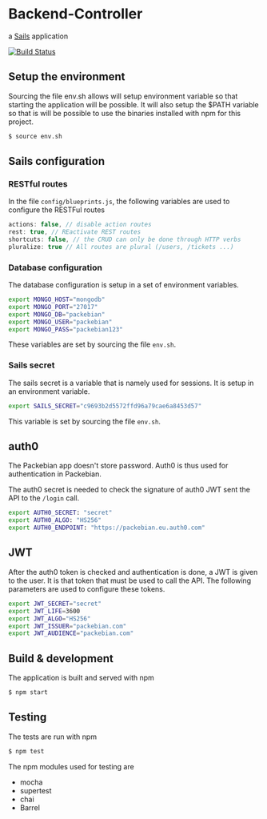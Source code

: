 # Backend-Controller

a [Sails](http://sailsjs.org) application

[![Build Status](https://travis-ci.org/Packebian/Backend-controller.svg?branch=master)](https://travis-ci.org/Packebian/Backend-controller)


## Setup the environment
Sourcing the file env.sh allows will setup environment variable so that starting the application will be possible.
It will also setup the $PATH variable so that is will be possible to use the binaries installed with npm for this project.
```sh
$ source env.sh
```


## Sails configuration

### RESTful routes
In the file `config/blueprints.js`, the following variables are used to configure the RESTFul routes
```js
actions: false, // disable action routes
rest: true, // REactivate REST routes
shortcuts: false, // the CRUD can only be done through HTTP verbs
pluralize: true // All routes are plural (/users, /tickets ...)
```

### Database configuration
The database configuration is setup in a set of environment variables.
```sh
export MONGO_HOST="mongodb"
export MONGO_PORT="27017"
export MONGO_DB="packebian"
export MONGO_USER="packebian"
export MONGO_PASS="packebian123"
```
These variables are set by sourcing the file `env.sh`.

### Sails secret
The sails secret is a variable that is namely used for sessions. It is setup in an environment variable.
```sh
export SAILS_SECRET="c9693b2d5572ffd96a79cae6a8453d57"
```
This variable is set by sourcing the file `env.sh`.

## auth0
The Packebian app doesn't store password. Auth0 is thus used for authentication in Packebian.

The auth0 secret is needed to check the signature of auth0 JWT sent the API to the `/login` call.
```sh
export AUTH0_SECRET: "secret"
export AUTH0_ALGO: "HS256"
export AUTH0_ENDPOINT: "https://packebian.eu.auth0.com"
```

## JWT
After the auth0 token is checked and authentication is done, a JWT is given to the user. It is that token that must be used to call the API. The following parameters are used to configure these tokens.
```sh
export JWT_SECRET="secret"
export JWT_LIFE=3600
export JWT_ALGO="HS256"
export JWT_ISSUER="packebian.com"
export JWT_AUDIENCE="packebian.com"
```


## Build & development
The application is built and served with npm
```sh
$ npm start
```


## Testing
The tests are run with npm
```sh
$ npm test
```

The npm modules used for testing are
- mocha
- supertest
- chai
- Barrel
